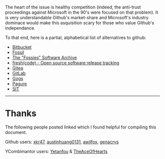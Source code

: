The heart of the issue is healthy competition (indeed, the anti-trust proceedings against Microsoft in the 90's were focused on that problem).
It is very understandable Github's market-share and Microsoft's industry dominace would make this asquisition scary for those who value 
Github's independance.

To that end, here is a partial, alphabetical list of alternatives to github:

* [Bitbucket](https://bitbucket.org/)
* [Fossil](https://www.fossil-scm.org)
* [The "Fossies" Software Archive](https://fossies.org/)
* [fresh(code) - Open source software release tracking](http://freshcode.club/)
* [Gitea](https://gitea.io)
* [GitLab](https://about.gitlab.com/)
* [Gogs](https://gogs.io/)
* [Pagure](https://pagure.io)
* [SIT](https://sit.fyi/)

----
# Thanks
The following people posted linked which I found helpful for compiling this document.

Github users: [xkr47](https://github.com/upend/IF_MS_BUYS_GITHUB_IMMA_OUT/issues/14#issuecomment-394244758), [austinhuang0131](https://github.com/upend/IF_MS_BUYS_GITHUB_IMMA_OUT/issues/9#issuecomment-394409579), [awilfox](https://github.com/upend/IF_MS_BUYS_GITHUB_IMMA_OUT/issues/1#issuecomment-394126231), [genacrys](https://github.com/upend/IF_MS_BUYS_GITHUB_IMMA_OUT/issues/44#issue-329293886)

YCombimantor users: [Yetanfou](https://news.ycombinator.com/item?id=17213780) & [TheAceOfHearts](https://news.ycombinator.com/item?id=17223201)
